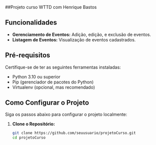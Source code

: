##Projeto curso WTTD com Henrique Bastos
## Funcionalidades

- **Gerenciamento de Eventos:** Adição, edição, e exclusão de eventos.
- **Listagem de Eventos:** Visualização de eventos cadastrados.

## Pré-requisitos

Certifique-se de ter as seguintes ferramentas instaladas:

- Python 3.10 ou superior
- Pip (gerenciador de pacotes do Python)
- Virtualenv (opcional, mas recomendado)

## Como Configurar o Projeto

Siga os passos abaixo para configurar o projeto localmente:

1. **Clone o Repositório:**

   ```bash
   git clone https://github.com/seuusuario/projetoCurso.git
   cd projetoCurso
  

